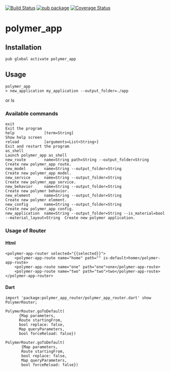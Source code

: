 [![Build Status](https://travis-ci.org/walletek/polymer_app.svg?branch=master)](https://travis-ci.org/walletek/polymer_app)
[![pub package](https://img.shields.io/pub/v/polymer_app.svg)](https://pub.dartlang.org/packages/polymer_app)
[![Coverage Status](https://coveralls.io/repos/walletek/polymer_app/badge.svg?branch=master&service=github)](https://coveralls.io/github/walletek/polymer_app?branch=master)
# polymer_app

## Installation

    pub global activate polymer_app
    
## Usage

    polymer_app
    > new_application my_application --output_folder=./app
or
    ls
    

    
### Available commands

    exit                                                                                             Exit the program
    help             [term=String]                                                                   Show help screen
    reload           [arguments=List<String>]                                                        Exit and restart the program
    as_shell                                                                                         Launch polymer_app as_shell
    new_route        name=String path=String --output_folder=String                                  Create new polymer_app route.
    new_model        name=String --output_folder=String                                              Create new polymer_app model.
    new_service      name=String --output_folder=String                                              Create new polymer_app service.
    new_behavior     name=String --output_folder=String                                              Create new polymer behavior.
    new_element      name=String --output_folder=String                                              Create new polymer element.
    new_config       name=String --output_folder=String                                              Create new polymer_app config.
    new_application  name=String --output_folder=String --is_material=bool --material_layout=String  Create new polymer application.

### Usage of Router

#### Html

    <polymer-app-router selected="{{selected}}">
        <polymer-app-route name="home" path="" is-default>home</polymer-app-route>
        <polymer-app-route name="one" path="one">one</polymer-app-route>
        <polymer-app-route name="two" path="two">two</polymer-app-route>
    </polymer-app-router>
    
#### Dart

    import 'package:polymer_app_router/polymer_app_router.dart' show PolymerRouter;
    
    PolymerRouter.goToDefault(
          {Map parameters,
          Route startingFrom,
          bool replace: false,
          Map queryParameters,
          bool forceReload: false})
          
    PolymerRouter.goToDefault(
           {Map parameters,
           Route startingFrom,
           bool replace: false,
           Map queryParameters,
           bool forceReload: false})
